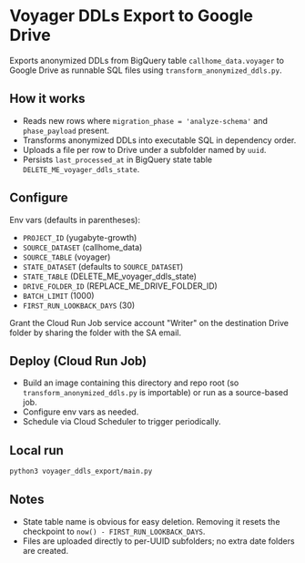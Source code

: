 # Voyager DDLs Export to Google Drive

Exports anonymized DDLs from BigQuery table `callhome_data.voyager` to Google Drive as runnable SQL files using `transform_anonymized_ddls.py`.

## How it works
- Reads new rows where `migration_phase = 'analyze-schema'` and `phase_payload` present.
- Transforms anonymized DDLs into executable SQL in dependency order.
- Uploads a file per row to Drive under a subfolder named by `uuid`.
- Persists `last_processed_at` in BigQuery state table `DELETE_ME_voyager_ddls_state`.

## Configure
Env vars (defaults in parentheses):
- `PROJECT_ID` (yugabyte-growth)
- `SOURCE_DATASET` (callhome_data)
- `SOURCE_TABLE` (voyager)
- `STATE_DATASET` (defaults to `SOURCE_DATASET`)
- `STATE_TABLE` (DELETE_ME_voyager_ddls_state)
- `DRIVE_FOLDER_ID` (REPLACE_ME_DRIVE_FOLDER_ID)
- `BATCH_LIMIT` (1000)
- `FIRST_RUN_LOOKBACK_DAYS` (30)

Grant the Cloud Run Job service account "Writer" on the destination Drive folder by sharing the folder with the SA email.

## Deploy (Cloud Run Job)
- Build an image containing this directory and repo root (so `transform_anonymized_ddls.py` is importable) or run as a source-based job.
- Configure env vars as needed.
- Schedule via Cloud Scheduler to trigger periodically.

## Local run
```bash
python3 voyager_ddls_export/main.py
```

## Notes
- State table name is obvious for easy deletion. Removing it resets the checkpoint to `now() - FIRST_RUN_LOOKBACK_DAYS`.
- Files are uploaded directly to per-UUID subfolders; no extra date folders are created.



